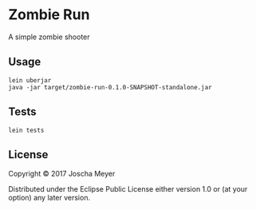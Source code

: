# Zombie Run

A simple zombie shooter

## Usage

    lein uberjar
    java -jar target/zombie-run-0.1.0-SNAPSHOT-standalone.jar

## Tests

    lein tests

## License

Copyright © 2017 Joscha Meyer

Distributed under the Eclipse Public License either version 1.0 or (at
your option) any later version.

